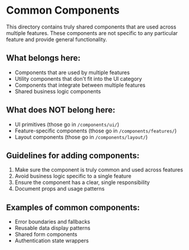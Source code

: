 # Common Components

This directory contains truly shared components that are used across multiple features. These components are not specific to any particular feature and provide general functionality.

## What belongs here:

- Components that are used by multiple features
- Utility components that don't fit into the UI category
- Components that integrate between multiple features
- Shared business logic components

## What does NOT belong here:

- UI primitives (those go in `/components/ui/`)
- Feature-specific components (those go in `/components/features/`)
- Layout components (those go in `/components/layout/`)

## Guidelines for adding components:

1. Make sure the component is truly common and used across features
2. Avoid business logic specific to a single feature
3. Ensure the component has a clear, single responsibility
4. Document props and usage patterns

## Examples of common components:

- Error boundaries and fallbacks
- Reusable data display patterns
- Shared form components
- Authentication state wrappers
